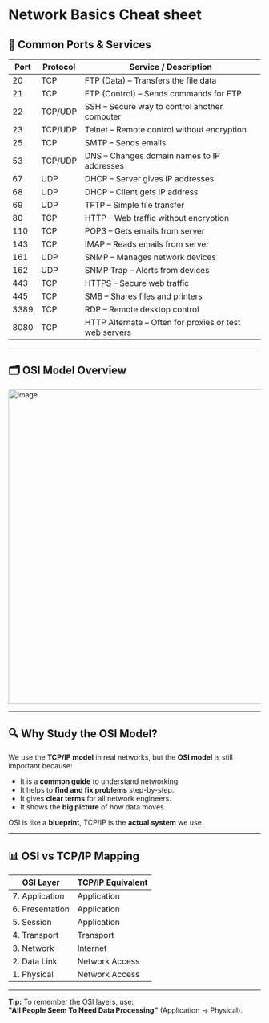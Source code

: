 # Network Basics Cheat sheet

## 📌 Common Ports & Services

| Port | Protocol | Service / Description |
|------|----------|------------------------|
| 20   | TCP      | FTP (Data) – Transfers the file data |
| 21   | TCP      | FTP (Control) – Sends commands for FTP |
| 22   | TCP/UDP  | SSH – Secure way to control another computer |
| 23   | TCP/UDP  | Telnet – Remote control without encryption |
| 25   | TCP      | SMTP – Sends emails |
| 53   | TCP/UDP  | DNS – Changes domain names to IP addresses |
| 67   | UDP      | DHCP – Server gives IP addresses |
| 68   | UDP      | DHCP – Client gets IP address |
| 69   | UDP      | TFTP – Simple file transfer |
| 80   | TCP      | HTTP – Web traffic without encryption |
| 110  | TCP      | POP3 – Gets emails from server |
| 143  | TCP      | IMAP – Reads emails from server |
| 161  | UDP      | SNMP – Manages network devices |
| 162  | UDP      | SNMP Trap – Alerts from devices |
| 443  | TCP      | HTTPS – Secure web traffic |
| 445  | TCP      | SMB – Shares files and printers |
| 3389 | TCP      | RDP – Remote desktop control |
| 8080 | TCP      | HTTP Alternate – Often for proxies or test web servers |

---

## 🗂 OSI Model Overview

<img width="940" height="627" alt="image" src="https://github.com/user-attachments/assets/7aa4fb8a-b734-4adf-9abb-f19af5cd2fc6" />






---

## 🔍 Why Study the OSI Model?

We use the **TCP/IP model** in real networks, but the **OSI model** is still important because:

- It is a **common guide** to understand networking.
- It helps to **find and fix problems** step-by-step.
- It gives **clear terms** for all network engineers.
- It shows the **big picture** of how data moves.

OSI is like a **blueprint**, TCP/IP is the **actual system** we use.

---

## 📊 OSI vs TCP/IP Mapping

| OSI Layer               | TCP/IP Equivalent |
|-------------------------|-------------------|
| 7. Application          | Application       |
| 6. Presentation         | Application       |
| 5. Session              | Application       |
| 4. Transport            | Transport         |
| 3. Network              | Internet          |
| 2. Data Link            | Network Access    |
| 1. Physical             | Network Access    |

---
**Tip:** To remember the OSI layers, use:  
**"All People Seem To Need Data Processing"** (Application → Physical).

